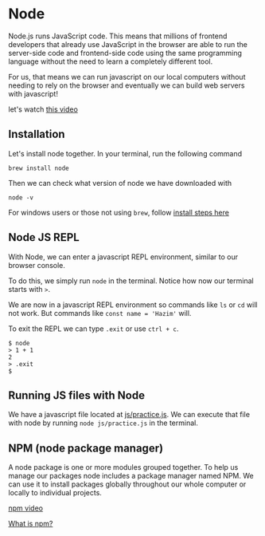 # Node

Node.js runs JavaScript code. This means that millions of frontend developers that already use JavaScript in the browser are able to run the server-side code and frontend-side code using the same programming language without the need to learn a completely different tool.

For us, that means we can run javascript on our local computers without needing to rely on the browser and eventually we can build web servers with javascript!

let's watch [this video](https://www.youtube.com/watch?v=uVwtVBpw7RQ)

## Installation

Let's install node together.  In your terminal, run the following command
```
brew install node
```

Then we can check what version of node we have downloaded with
```
node -v
```

For windows users or those not using `brew`, follow [install steps here](https://nodejs.org/en/)

## Node JS REPL

With Node, we can enter a javascript REPL environment, similar to our browser console.

To do this, we simply run `node` in the terminal.
Notice how now our terminal starts with `>`.

We are now in a javascript REPL environment so commands like `ls` or `cd` will not work.  But commands like `const name = 'Hazim'` will.

To exit the REPL we can type `.exit` or use `ctrl + c`.

```
$ node
> 1 + 1
2
> .exit
$
```

## Running JS files with Node

We have a javascript file located at [js/practice.js](js/practice.js).
We can execute that file with node by running `node js/practice.js` in the terminal.


## NPM (node package manager)

A node package is one or more modules grouped together.  To help us manage our packages node includes a package manager named NPM.  We can use it to install packages globally throughout our whole computer or locally to individual projects.  

[npm video](https://www.youtube.com/watch?v=ZNbFagCBlwo)


[What is npm?](https://www.w3schools.com/whatis/whatis_npm.asp)